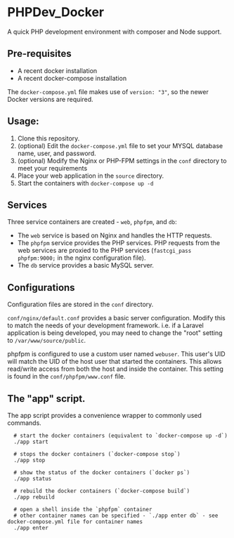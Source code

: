 # PHPDev_Docker

A quick PHP development environment with composer and Node support.

## Pre-requisites

-   A recent docker installation
-   A recent docker-compose installation

The `docker-compose.yml` file makes use of `version: "3"`, so the newer Docker versions are required.

## Usage:

1.   Clone this repository.
2.   (optional) Edit the `docker-compose.yml` file to set your MYSQL database name, user, and password.
3.   (optional) Modify the Nginx or PHP-FPM settings in the `conf` directory to meet your requirements
3.   Place your web application in the `source` directory.
4.   Start the containers with `docker-compose up -d`

## Services

Three service containers are created - `web`, `phpfpm`, and `db`:

-   The `web` service is based on Nginx and handles the HTTP requests.
-   The `phpfpm` service provides the PHP services.  PHP requests from the web services are proxied to the PHP services (`fastcgi_pass   phpfpm:9000;` in the nginx configuration file).
-   The `db` service provides a basic MySQL server.

## Configurations

Configuration files are stored in the `conf` directory.

`conf/nginx/default.conf` provides a basic server configuration.  Modify this to match the needs of your development framework.  i.e. if a Laravel application is being developed, you may need to change the "root" setting to `/var/www/source/public`.

phpfpm is configured to use a custom user named `webuser`.  This user's UID will match the UID of the host user that started the containers.  This allows read/write access from both the host and inside the container.  This setting is found in the `conf/phpfpm/www.conf` file.

## The "app" script.

The app script provides a convenience wrapper to commonly used commands.

```
  # start the docker containers (equivalent to `docker-compose up -d`)
  ./app start

  # stops the docker containers (`docker-compose stop`)
  ./app stop

  # show the status of the docker containers (`docker ps`)
  ./app status

  # rebuild the docker containers (`docker-compose build`)
  ./app rebuild

  # open a shell inside the `phpfpm` container
  # other container names can be specified - `./app enter db` - see docker-compose.yml file for container names
  ./app enter
```

